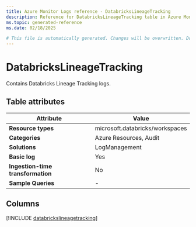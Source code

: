 ```yaml
---
title: Azure Monitor Logs reference - DatabricksLineageTracking
description: Reference for DatabricksLineageTracking table in Azure Monitor Logs.
ms.topic: generated-reference
ms.date: 02/18/2025

# This file is automatically generated. Changes will be overwritten. Do not change this file directly.
---
```


# DatabricksLineageTracking

Contains Databricks Lineage Tracking logs.


## Table attributes

|Attribute|Value|
|---|---|
|**Resource types**|microsoft.databricks/workspaces|
|**Categories**|Azure Resources, Audit|
|**Solutions**| LogManagement|
|**Basic log**|Yes|
|**Ingestion-time transformation**|No|
|**Sample Queries**|-|



## Columns
  
[!INCLUDE [databrickslineagetracking](~/reusable-content/ce-skilling/azure/includes/azure-monitor/reference/tables/databrickslineagetracking-include.md)]
